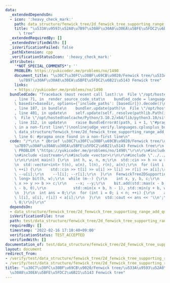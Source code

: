 ```yaml
---
data:
  _extendedDependsOn:
  - icon: ':heavy_check_mark:'
    path: data_structure/fenwick_tree/2d_fenwick_tree_supporting_range_add_query.hpp
    title: "\u533A\u9593\u52A0\u7B97\u30AF\u30A8\u30EA\u5BFE\u5FDC2\u6B21\u5143 Fenwick\
      \ tree"
  _extendedRequiredBy: []
  _extendedVerifiedWith: []
  _isVerificationFailed: false
  _pathExtension: cpp
  _verificationStatusIcon: ':heavy_check_mark:'
  attributes:
    '*NOT_SPECIAL_COMMENTS*': ''
    PROBLEM: https://yukicoder.me/problems/no/1490
    document_title: "\u30C7\u30FC\u30BF\u69CB\u9020/Fenwick tree/\u533A\u9593\u52A0\
      \u7B97\u30AF\u30A8\u30EA\u5BFE\u5FDC2\u6B21\u5143 Fenwick tree"
    links:
    - https://yukicoder.me/problems/no/1490
  bundledCode: "Traceback (most recent call last):\n  File \"/opt/hostedtoolcache/Python/3.10.2/x64/lib/python3.10/site-packages/onlinejudge_verify/documentation/build.py\"\
    , line 71, in _render_source_code_stat\n    bundled_code = language.bundle(stat.path,\
    \ basedir=basedir, options={'include_paths': [basedir]}).decode()\n  File \"/opt/hostedtoolcache/Python/3.10.2/x64/lib/python3.10/site-packages/onlinejudge_verify/languages/cplusplus.py\"\
    , line 187, in bundle\n    bundler.update(path)\n  File \"/opt/hostedtoolcache/Python/3.10.2/x64/lib/python3.10/site-packages/onlinejudge_verify/languages/cplusplus_bundle.py\"\
    , line 401, in update\n    self.update(self._resolve(pathlib.Path(included), included_from=path))\n\
    \  File \"/opt/hostedtoolcache/Python/3.10.2/x64/lib/python3.10/site-packages/onlinejudge_verify/languages/cplusplus_bundle.py\"\
    , line 312, in update\n    raise BundleErrorAt(path, i + 1, \"#pragma once found\
    \ in a non-first line\")\nonlinejudge_verify.languages.cplusplus_bundle.BundleErrorAt:\
    \ data_structure/fenwick_tree/2d_fenwick_tree_supporting_range_add_query.hpp:\
    \ line 6: #pragma once found in a non-first line\n"
  code: "/*\r\n * @brief \u30C7\u30FC\u30BF\u69CB\u9020/Fenwick tree/\u533A\u9593\u52A0\
    \u7B97\u30AF\u30A8\u30EA\u5BFE\u5FDC2\u6B21\u5143 Fenwick tree\r\n */\r\n#define\
    \ PROBLEM \"https://yukicoder.me/problems/no/1490\"\r\n\r\n#include <algorithm>\r\
    \n#include <iostream>\r\n#include <vector>\r\n\r\n#include \"../../../data_structure/fenwick_tree/2d_fenwick_tree_supporting_range_add_query.hpp\"\
    \r\n\r\nint main() {\r\n  int h, w, n, m;\r\n  std::cin >> h >> w >> n >> m;\r\
    \n  std::vector<int> t(n), u(n), l(n), r(n), a(n);\r\n  for (int i = 0; i < n;\
    \ ++i) {\r\n    std::cin >> t[i] >> u[i] >> l[i] >> r[i] >> a[i];\r\n    --t[i];\
    \ --u[i];\r\n    --l[i]; --r[i];\r\n  }\r\n  FenwickTree2DSupportingRangeAddQuery<long\
    \ long> bit(h, w);\r\n  while (m--) {\r\n    int x, y, b, c;\r\n    std::cin >>\
    \ x >> y >> b >> c;\r\n    --x; --y;\r\n    bit.add(std::max(x - b, 0), std::max(y\
    \ - b, 0),\r\n            std::min(x + b, h - 1), std::min(y + b, w - 1), c);\r\
    \n  }\r\n  int ans = 0;\r\n  for (int i = 0; i < n; ++i) {\r\n    ans += bit.sum(t[i],\
    \ l[i], u[i], r[i]) < a[i];\r\n  }\r\n  std::cout << ans << '\\n';\r\n  return\
    \ 0;\r\n}\r\n"
  dependsOn:
  - data_structure/fenwick_tree/2d_fenwick_tree_supporting_range_add_query.hpp
  isVerificationFile: true
  path: test/data_structure/fenwick_tree/2d_fenwick_tree_supporting_range_add_query.test.cpp
  requiredBy: []
  timestamp: '2022-02-16 17:10:40+09:00'
  verificationStatus: TEST_ACCEPTED
  verifiedWith: []
documentation_of: test/data_structure/fenwick_tree/2d_fenwick_tree_supporting_range_add_query.test.cpp
layout: document
redirect_from:
- /verify/test/data_structure/fenwick_tree/2d_fenwick_tree_supporting_range_add_query.test.cpp
- /verify/test/data_structure/fenwick_tree/2d_fenwick_tree_supporting_range_add_query.test.cpp.html
title: "\u30C7\u30FC\u30BF\u69CB\u9020/Fenwick tree/\u533A\u9593\u52A0\u7B97\u30AF\
  \u30A8\u30EA\u5BFE\u5FDC2\u6B21\u5143 Fenwick tree"
---
```

